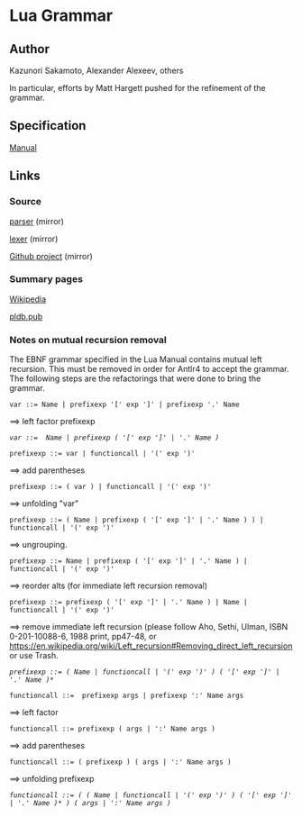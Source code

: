 # Lua Grammar

## Author

Kazunori Sakamoto, Alexander Alexeev, others

In particular, efforts by Matt Hargett pushed for the refinement of the grammar.

## Specification

[Manual](https://www.lua.org/manual/5.4/manual.html)

## Links

### Source

[parser](https://github.com/lua/lua/blob/6baee9ef9d5657ab582c8a4b9f885ec58ed502d0/lparser.c) (mirror)

[lexer](https://github.com/lua/lua/blob/6baee9ef9d5657ab582c8a4b9f885ec58ed502d0/llex.c) (mirror)

[Github project](https://github.com/lua) (mirror)

### Summary pages

[Wikipedia](https://en.wikipedia.org/wiki/Lua_(programming_language))

[pldb.pub](https://pldb.pub/concepts/lua.html)

### Notes on mutual recursion removal
The EBNF grammar specified in the Lua Manual contains
mutual left recursion. This must be removed in order for
Antlr4 to accept the grammar. The following steps are the
refactorings that were done to bring the grammar.

`var ::= Name | prefixexp '[' exp ']' | prefixexp '.' Name`

==> left factor prefixexp

_`var ::=  Name | prefixexp ( '[' exp ']' | '.' Name )`_

`prefixexp ::= var | functioncall | '(' exp ')'`

  ==> add parentheses

`prefixexp ::= ( var ) | functioncall | '(' exp ')'`

  ==> unfolding "var"

`prefixexp ::= ( Name | prefixexp ( '[' exp ']' | '.' Name ) ) | functioncall | '(' exp ')'`

  ==> ungrouping.

`prefixexp ::= Name | prefixexp ( '[' exp ']' | '.' Name ) | functioncall | '(' exp ')'`

  ==> reorder alts (for immediate left recursion removal)

`prefixexp ::= prefixexp ( '[' exp ']' | '.' Name ) | Name | functioncall | '(' exp ')'`

 ==> remove immediate left recursion (please follow Aho, Sethi, Ulman, ISBN 0-201-10088-6, 1988 print, pp47-48,
 or https://en.wikipedia.org/wiki/Left_recursion#Removing_direct_left_recursion
 or use Trash.

_`prefixexp ::= ( Name | functioncall | '(' exp ')' ) ( '[' exp ']' | '.' Name )*`_

`functioncall ::=  prefixexp args | prefixexp ':' Name args`

 ==> left factor

`functioncall ::= prefixexp ( args | ':' Name args )`

 ==> add parentheses

`functioncall ::= ( prefixexp ) ( args | ':' Name args )`

 ==> unfolding prefixexp

_`functioncall ::= ( ( Name | functioncall | '(' exp ')' ) ( '[' exp ']' | '.' Name )* ) ( args | ':' Name args )`_
